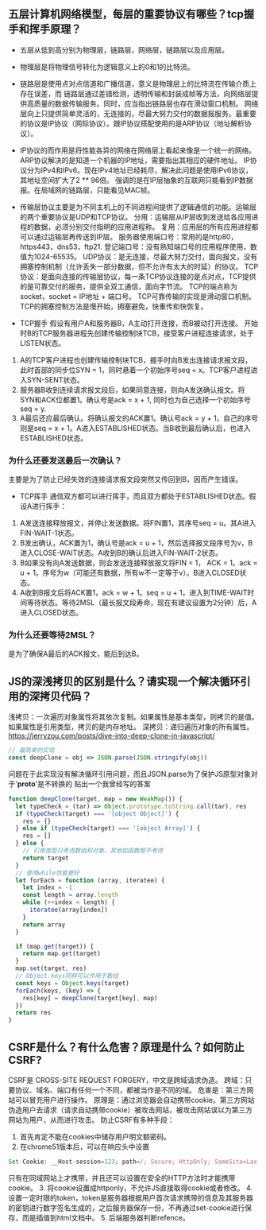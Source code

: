 ## 五层计算机网络模型，每层的重要协议有哪些？tcp握手和挥手原理？
- 五层从低到高分别为物理层，链路层，网络层，链路层以及应用层。
- 物理层是将物理信号转化为逻辑意义上的0和1的比特流。
- 链路层是使用点对点信道和广播信道，意义是物理层上的比特流在传输介质上存在误差，而
  链路层通过差错检测，透明传输和封装成帧等方法，向网络层提供高质量的数据传输服务。同时，应当指出链路层也存在滑动窗口机制。
  网络层向上只提供简单灵活的，无连接的，尽最大努力交付的数据报服务。最重要的协议是IP协议（网际协议）。跟IP协议搭配使用的是ARP协议（地址解析协议）。
- IP协议的而作用是将性能各异的网络在网络层上看起来像是一个统一的网络。
ARP协议解决的是知道一个机器的IP地址，需要指出其相应的硬件地址。
IP协议分为IPv4和IPv6。现在IPv4地址已经耗尽，解决此问题是使用IPv6协议，其地址空间扩大了2 ** 96倍。
强调的是在IP层抽象的互联网只能看到IP数据报。在局域网的链路层，只能看见MAC帧。

- 传输层协议主要是为不同主机上的不同进程间提供了逻辑通信的功能。运输层的两个重要协议是UDP和TCP协议。
分用：运输层从IP层收到发送给各应用进程的数据，必须分别交付指明的应用进程称。
复用：应用层的所有应用进程都可以通过运输层再传送到IP层。
服务器使用端口号：常用的是http80，https443，dns53，ftp21.
登记端口号：没有熟知端口号的应用程序使用，数值为1024-65535。
UDP协议：是无连接，尽最大努力交付，面向报文，没有拥塞控制机制（允许丢失一部分数据，但不允许有太大的时延）的协议。
TCP协议：是面向连接的传输层协议，每一条TCP协议连接的是点对点，TCP提供的是可靠交付的服务，提供全双工通信，面向字节流。
TCP的端点称为socket，socket = IP地址 + 端口号。
TCP可靠传输的实现是滑动窗口机制。
TCP的拥塞控制方法是慢开始，拥塞避免，快重传和快恢复。

- TCP握手
假设有用户A和服务器B，A主动打开连接，而B被动打开连接。
开始时B的TCP服务器进程先创建传输控制块TCB，接受客户进程连接请求，处于LISTEN状态。

1. A的TCP客户进程也创建传输控制块TCB，握手时向B发出连接请求报文段，此时首部的同步位SYN = 1，同时悬着一个初始序号seq = x。TCP客户进程进入SYN-SENT状态。
2. 服务器B收到连续请求报文段后，如果同意连接，则向A发送确认报文。将SYN和ACK位都置1。确认号是ack = x + 1, 同时也为自己选择一个初始序号seq = y.
3. A最后还应最后确认。将确认报文的ACK置1。确认号ack = y + 1，自己的序号则是seq = x + 1。A进入ESTABLISHED状态。当B收到最后确认后，也进入ESTABLISHED状态。
### 为什么还要发送最后一次确认？
主要是为了防止已经失效的连接请求报文段突然又传回到B，因而产生错误。

- TCP挥手
通信双方都可以进行挥手，而且双方都处于ESTABLISHED状态。假设A进行挥手：
1. A发送连接释放报文，并停止发送数据。将FIN置1，其序号seq = u。其A进入FIN-WAIT-1状态。
2. B发出确认，ACK置为1，确认号是ack = u + 1，然后选择报文段序号为v，B进入CLOSE-WAIT状态。A收到B的确认后进入FIN-WAIT-2状态。
3. B如果没有向A发送数据，则会发送连接释放报文将FIN = 1， ACK = 1。ack = u + 1。序号为w（可能还有数据，所有w不一定等于v）。B进入CLOSED状态。
4. A收到B报文后将ACK置1，ack = w + 1。seq = u + 1，进入到TIME-WAIT时间等待状态。等待2MSL（最长报文段寿命，现在有建议设置为2分钟）后，A进入CLOSED状态。
### 为什么还要等待2MSL？
是为了确保A最后的ACK报文，能后到达B。

## JS的深浅拷贝的区别是什么？请实现一个解决循环引用的深拷贝代码？
浅拷贝：一次遍历对象属性将其依次复制。如果属性是基本类型，则拷贝的是值。如果属性是引用类型，拷贝的是内存地址。
深拷贝：递归遍历对象的所有属性。
https://jerryzou.com/posts/dive-into-deep-clone-in-javascript/
```js
// 最简单的实现
const deepClone = obj => JSON.parse(JSON.stringify(obj))
```
问题在于此实现没有解决循环引用问题，而且JSON.parse为了保护JS原型对象对于'__proto__'是不转换的
贴出一个我曾经写的答案
```js
function deepClone(target, map = new WeakMap()) {
  let typeCheck = (tar) => Object.prototype.toString.call(tar), res
  if (typeCheck(target) === '[object Object]') {
    res = {}
  } else if (typeCheck(target) === '[object Array]') {
    res = []
  } else {
    // 引用类型只考虑数组和对象，其他如函数暂不考虑
    return target
  }
  // 使用while性能更好
  let forEach = function (array, iteratee) {
    let index = -1
    const length = array.length
    while (++index < length) {
      iteratee(array[index])
    }
    return array
  }

  if (map.get(target)) {
    return map.get(target)
  }
  map.set(target, res)
  // Object.keys同样可以作用于数组
  const keys = Object.keys(target)
  forEach(keys, (key) => {
    res[key] = deepClone(target[key], map)
  })
  return res
}
```
## CSRF是什么？有什么危害？原理是什么？如何防止CSRF?
CSRF是 CROSS-SITE REQUEST FORGERY，中文是跨域请求伪造。
跨域：只要协议、域名、端口有任何一个不同，都被当作是不同的域。
危害是：第三方网站可以冒充用户进行操作。
原理是：通过浏览器会自动携带cookie。第三方网站伪造用户去请求（请求自动携带cookie）被攻击网站，被攻击网站误以为第三方网站为用户，从而进行攻击。
防止CSRF有多种手段：
1. 首先肯定不能在cookies中储存用户明文额密码。
2. 在chrome51版本后，可以在响应头中设置
```js
Set-Cookie: __Host-session=123; path=/; Secure; HttpOnly; SameSite=Lax
```
只有在同域网站上才携带，并且还可以设置在安全的HTTP方法时才能携带cookie。
3. 将cookie设置成httponly，不允许JS直接取得cookie或者修改。
4. 设置一定时限的token，token是服务器根据用户首次请求携带的信息及其服务器的密钥进行数字签名生成的，之后服务器保存一份，不再通过set-cookie进行保存，而是插值到html文档中。
5. 后端服务器判断refence。